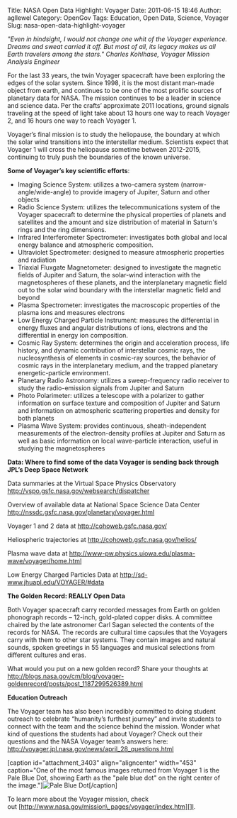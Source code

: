 Title: NASA Open Data Highlight: Voyager
Date: 2011-06-15 18:46
Author: agllewel
Category: OpenGov
Tags: Education, Open Data, Science, Voyager
Slug: nasa-open-data-highlight-voyager

*"Even in hindsight, I would not change one whit of the Voyager
experience. Dreams and sweat carried it off. But most of all, its legacy
makes us all Earth travelers among the stars." Charles Kohlhase, Voyager
Mission Analysis Engineer*

For the last 33 years, the twin Voyager spacecraft have been exploring
the edges of the solar system. Since 1998, it is the most distant
man-made object from earth, and continues to be one of the most prolific
sources of planetary data for NASA. The mission continues to be a leader
in science and science data. Per the crafts’ approximate 2011 locations,
ground signals traveling at the speed of light take about 13 hours one
way to reach Voyager 2, and 16 hours one way to reach Voyager 1.

Voyager’s final mission is to study the heliopause, the boundary at
which the solar wind transitions into the interstellar medium.
Scientists expect that Voyager 1 will cross the heliopause sometime
between 2012-2015, continuing to truly push the boundaries of the known
universe.

**Some of Voyager’s key scientific efforts**:

-   Imaging Science System: utilizes a two-camera system
    (narrow-angle/wide-angle) to provide imagery of Jupiter, Saturn and
    other objects
-   Radio Science System: utilizes the telecommunications system of the
    Voyager spacecraft to determine the physical properties of planets
    and satellites and the amount and size distribution of material in
    Saturn's rings and the ring dimensions.
-   Infrared Interferometer Spectrometer: investigates both global and
    local energy balance and atmospheric composition.
-   Ultraviolet Spectrometer: designed to measure atmospheric properties
    and radiation
-   Triaxial Fluxgate Magnetometer: designed to investigate the magnetic
    fields of Jupiter and Saturn, the solar-wind interaction with the
    magnetospheres of these planets, and the interplanetary magnetic
    field out to the solar wind boundary with the interstellar magnetic
    field and beyond
-   Plasma Spectrometer: investigates the macroscopic properties of the
    plasma ions and measures electrons
-   Low Energy Charged Particle Instrument: measures the differential in
    energy fluxes and angular distributions of ions, electrons and the
    differential in energy ion composition.
-   Cosmic Ray System: determines the origin and acceleration process,
    life history, and dynamic contribution of interstellar cosmic rays,
    the nucleosynthesis of elements in cosmic-ray sources, the behavior
    of cosmic rays in the interplanetary medium, and the trapped
    planetary energetic-particle environment.
-   Planetary Radio Astronomy: utilizes a sweep-frequency radio receiver
    to study the radio-emission signals from Jupiter and Saturn
-   Photo Polarimeter: utilizes a telescope with a polarizer to gather
    information on surface texture and composition of Jupiter and Saturn
    and information on atmospheric scattering properties and density for
    both planets
-   Plasma Wave System: provides continuous, sheath-independent
    measurements of the electron-density profiles at Jupiter and Saturn
    as well as basic information on local wave-particle interaction,
    useful in studying the magnetospheres

**Data: Where to find some of the data Voyager is sending back through
JPL’s Deep Space Network**

Data summaries at the Virtual Space Physics Observatory
<http://vspo.gsfc.nasa.gov/websearch/dispatcher>

Overview of available data at National Space Science Data Center
<http://nssdc.gsfc.nasa.gov/planetary/voyager.html>

Voyager 1 and 2 data at <http://cohoweb.gsfc.nasa.gov/>

Heliospheric trajectories at <http://cohoweb.gsfc.nasa.gov/helios/>

Plasma wave data at
<http://www-pw.physics.uiowa.edu/plasma-wave/voyager/home.html>

Low Energy Charged Particles Data at
<http://sd-www.jhuapl.edu/VOYAGER/#data>

**The Golden Record: REALLY Open Data**

Both Voyager spacecraft carry recorded messages from Earth on golden
phonograph records – 12-inch, gold-plated copper disks. A committee
chaired by the late astronomer Carl Sagan selected the contents of the
records for NASA. The records are cultural time capsules that the
Voyagers carry with them to other star systems. They contain images and
natural sounds, spoken greetings in 55 languages and musical selections
from different cultures and eras.

What would you put on a new golden record? Share your thoughts at
<http://blogs.nasa.gov/cm/blog/voyager-goldenrecord/posts/post_1187299526389.html>

**Education Outreach**

The Voyager team has also been incredibly committed to doing student
outreach to celebrate “humanity’s furthest journey” and invite students
to connect with the team and the science behind the mission. Wonder what
kind of questions the students had about Voyager? Check out their
questions and the NASA Voyager team’s answers here:
<http://voyager.jpl.nasa.gov/news/april_28_questions.html>

[caption id="attachment\_3403" align="aligncenter" width="453"
caption="One of the most famous images returned from Voyager 1 is the
Pale Blue Dot, showing Earth as the "pale blue dot" on the right center
of the image."]![Pale Blue Dot][][/caption]

To learn more about the Voyager mission, check
out [http://www.nasa.gov/mission\_pages/voyager/index.htm][]l.

  [Pale Blue Dot]: http://open.nasa.gov/wp-content/uploads/2011/06/Pale_Blue_Dot.png
  [http://www.nasa.gov/mission\_pages/voyager/index.htm]: http://www.nasa.gov/mission_pages/voyager/index.html
